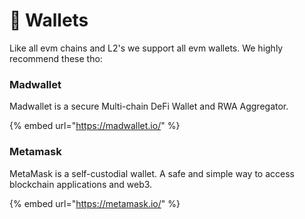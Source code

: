 # 💼 Wallets

Like all evm chains and L2's we support all evm wallets. We highly recommend these tho:

### Madwallet <a href="#public-rpc-archival-node" id="public-rpc-archival-node"></a>

Madwallet is a secure Multi-chain DeFi Wallet and RWA Aggregator.

{% embed url="https://madwallet.io/" %}

### Metamask

MetaMask is a self-custodial wallet. A safe and simple way to access blockchain applications and web3.

{% embed url="https://metamask.io/" %}

